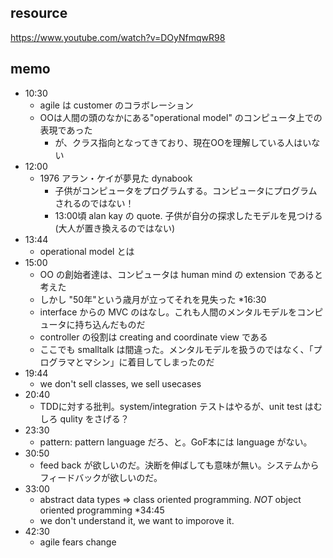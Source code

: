 ## resource

https://www.youtube.com/watch?v=DOyNfmqwR98

## memo



* 10:30
  * agile は customer のコラボレーション
  * OOは人間の頭のなかにある"operational model" のコンピュータ上での表現であった
    * が、クラス指向となってきており、現在OOを理解している人はいない
* 12:00
  * 1976 アラン・ケイが夢見た dynabook
    * 子供がコンピュータをプログラムする。コンピュータにプログラムされるのではない！  
    * 13:00頃 alan kay の quote. 子供が自分の探求したモデルを見つける(大人が置き換えるのではない)
* 13:44
  * operational model とは
* 15:00
  * OO の創始者達は、コンピュータは human mind の extension であると考えた
  * しかし "50年"という歳月が立ってそれを見失った
*16:30
  * interface からの MVC のはなし。これも人間のメンタルモデルをコンピュータに持ち込んだものだ
  * controller の役割は creating and coordinate view である
  * ここでも smalltalk は間違った。メンタルモデルを扱うのではなく、「プログラマとマシン」に着目してしまったのだ
* 19:44
  * we don't sell classes, we sell usecases
* 20:40
  * TDDに対する批判。system/integration テストはやるが、unit test はむしろ qulity をさげる？
* 23:30
  * pattern: pattern language だろ、と。GoF本には language がない。
* 30:50
  * feed back が欲しいのだ。決断を伸ばしても意味が無い。システムからフィードバックが欲しいのだ。
* 33:00
  * abstract data types  => class oriented programming. *NOT* object oriented programming
*34:45
  *   we don't understand it, we want to imporove it.
* 42:30
  * agile fears change
